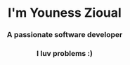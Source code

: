 <h1 align="center">
  I'm Youness Zioual
</h1>
<h3 align="center">A passionate software developer</h3>
<h3 align="center">I luv problems :)</h3>

<br/>
